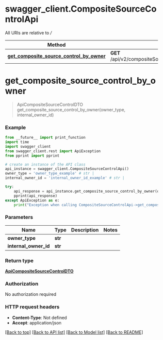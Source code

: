 # swagger_client.CompositeSourceControlApi

All URIs are relative to _/_

| Method                                                                                                          | HTTP request                                                         | Description |
| --------------------------------------------------------------------------------------------------------------- | -------------------------------------------------------------------- | ----------- |
| [**get_composite_source_control_by_owner**](CompositeSourceControlApi.md#get_composite_source_control_by_owner) | **GET** /api/v2/compositeSourceControl/{ownerType}/{internalOwnerId} |

# **get_composite_source_control_by_owner**

> ApiCompositeSourceControlDTO get_composite_source_control_by_owner(owner_type, internal_owner_id)

### Example

```python
from __future__ import print_function
import time
import swagger_client
from swagger_client.rest import ApiException
from pprint import pprint

# create an instance of the API class
api_instance = swagger_client.CompositeSourceControlApi()
owner_type = 'owner_type_example' # str |
internal_owner_id = 'internal_owner_id_example' # str |

try:
    api_response = api_instance.get_composite_source_control_by_owner(owner_type, internal_owner_id)
    pprint(api_response)
except ApiException as e:
    print("Exception when calling CompositeSourceControlApi->get_composite_source_control_by_owner: %s\n" % e)
```

### Parameters

| Name                  | Type    | Description | Notes |
| --------------------- | ------- | ----------- | ----- |
| **owner_type**        | **str** |             |
| **internal_owner_id** | **str** |             |

### Return type

[**ApiCompositeSourceControlDTO**](ApiCompositeSourceControlDTO.md)

### Authorization

No authorization required

### HTTP request headers

- **Content-Type**: Not defined
- **Accept**: application/json

[[Back to top]](#) [[Back to API list]](../README.md#documentation-for-api-endpoints) [[Back to Model list]](../README.md#documentation-for-models) [[Back to README]](../README.md)
